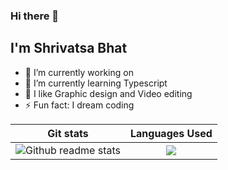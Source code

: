 ### Hi there 👋
## I'm Shrivatsa Bhat

<!-- https://github-readme-stats-ssggoku.vercel.app/api/ -->
<!-- 
![Shrivatsa's github stats](https://github-readme-stats.vercel.app/api/?username=shrivatsaBhatP&custom_title=Shrivatsa's%20Github%20Stats&show_icons=true&layout=default&hide_border=true&text_color=3E4034&title_color=262621&icon_color=A5A69C&card_width=100&hide=contribs)
-->
<!--
![Most Used Languages](https://github-readme-stats.vercel.app/api/top-langs/?username=shrivatsaBhatP&layout=compact&langs_count=5&hide_border=true&text_color=3E4034&title_color=262621&icon_color=A5A69C) 
-->

<!--
**shrivatsaBhatP/shrivatsaBhatP** is a ✨ _special_ ✨ repository because its `README.md` (this file) appears on your GitHub profile.

Here are some ideas to get you started:
-->

- 🔭 I’m currently working on 
- 🌱 I’m currently learning Typescript
- 🤩 I like Graphic design and Video editing
- ⚡ Fun fact: I dream coding
<!-- - 👯 I’m looking to collaborate on ... 
- 🤔 I’m looking for help with ...
- 💬 Ask me about ...
- 📫 How to reach me: ...
- 😄 Pronouns: ...
-->

Git stats                  |  Languages Used
:-------------------------:|:-------------------------:
![Github readme stats](https://github-readme-stats-ssggoku.vercel.app/api/?username=shrivatsaBhatP&custom_title=Shrivatsa's%20Github%20Stats&show_icons=true&layout=default&hide_border=true&text_color=3E4034&title_color=262621&icon_color=A5A69C&card_width=100&hide=contribs&count_private=true&hide_title=true&include_all_commits=true)  |  ![](https://github-readme-stats-ssggoku.vercel.app/api/top-langs/?username=shrivatsaBhatP&layout=compact&langs_count=5&count_private=true&hide_border=true&text_color=3E4034&title_color=262621&icon_color=A5A69C&hide_title=true)
